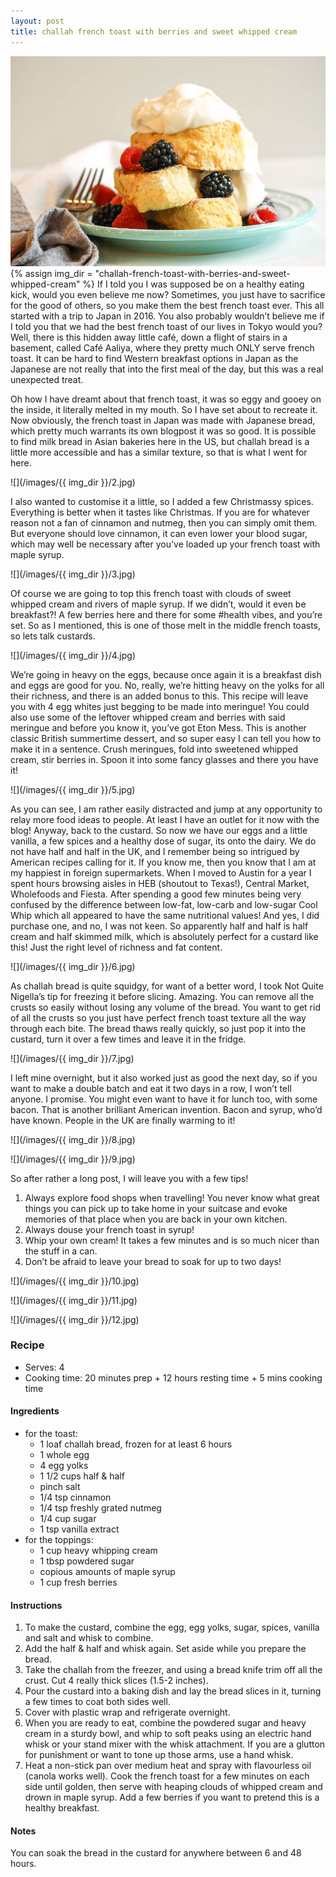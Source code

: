 ```yaml
---
layout: post
title: challah french toast with berries and sweet whipped cream
---
```

![](/images/challah-french-toast-with-berries-and-sweet-whipped-cream/1.jpg)
{% assign img_dir = "challah-french-toast-with-berries-and-sweet-whipped-cream" %}
If I told you I was supposed be on a healthy eating kick, would you even believe me now? Sometimes, you just have to sacrifice for the good of others, so you make them the best french toast ever. This all started with a trip to Japan in 2016. You also probably wouldn’t believe me if I told you that we had the best french toast of our lives in Tokyo would you? Well, there is this hidden away little café, down a flight of stairs in a basement, called Café Aaliya, where they pretty much ONLY serve french toast. It can be hard to find Western breakfast options in Japan as the Japanese are not really that into the first meal of the day, but this was a real unexpected treat.

Oh how I have dreamt about that french toast, it was so eggy and gooey on the inside, it literally melted in my mouth. So I have set about to recreate it. Now obviously, the french toast in Japan was made with Japanese bread, which pretty much warrants its own blogpost it was so good. It is possible to find milk bread in Asian bakeries here in the US, but challah bread is a little more accessible and has a similar texture, so that is what I went for here.

![](/images/{{ img_dir }}/2.jpg)

I also wanted to customise it a little, so I added a few Christmassy spices. Everything is better when it tastes like Christmas. If you are for whatever reason not a fan of cinnamon and nutmeg, then you can simply omit them. But everyone should love cinnamon, it can even lower your blood sugar, which may well be necessary after you’ve loaded up your french toast with maple syrup.

![](/images/{{ img_dir }}/3.jpg)

Of course we are going to top this french toast with clouds of sweet whipped cream and rivers of maple syrup. If we didn’t, would it even be breakfast?! A few berries here and there for some #health vibes, and you’re set. So as I mentioned, this is one of those melt in the middle french toasts, so lets talk custards.

![](/images/{{ img_dir }}/4.jpg)

We’re going in heavy on the eggs, because once again it is a breakfast dish and eggs are good for you. No, really, we’re hitting heavy on the yolks for all their richness, and there is an added bonus to this. This recipe will leave you with 4 egg whites just begging to be made into meringue! You could also use some of the leftover whipped cream and berries with said meringue and before you know it, you’ve got Eton Mess. This is another classic British summertime dessert, and so super easy I can tell you how to make it in a sentence. Crush meringues, fold into sweetened whipped cream, stir berries in. Spoon it into some fancy glasses and there you have it!

![](/images/{{ img_dir }}/5.jpg)

As you can see, I am rather easily distracted and jump at any opportunity to relay more food ideas to people. At least I have an outlet for it now with the blog! Anyway, back to the custard. So now we have our eggs and a little vanilla, a few spices and a healthy dose of sugar, its onto the dairy. We do not have half and half in the UK, and I remember being so intrigued by American recipes calling for it. If you know me, then you know that I am at my happiest in foreign supermarkets. When I moved to Austin for a year I spent hours browsing aisles in HEB (shoutout to Texas!), Central Market, Wholefoods and Fiesta. After spending a good few minutes being very confused by the difference between low-fat, low-carb and low-sugar Cool Whip which all appeared to have the same nutritional values! And yes, I did purchase one, and no, I was not keen. So apparently half and half is half cream and half skimmed milk, which is absolutely perfect for a custard like this! Just the right level of richness and fat content.

![](/images/{{ img_dir }}/6.jpg)

As challah bread is quite squidgy, for want of a better word, I took Not Quite Nigella’s tip for freezing it before slicing. Amazing. You can remove all the crusts so easily without losing any volume of the bread. You want to get rid of all the crusts so you just have perfect french toast texture all the way through each bite. The bread thaws really quickly, so just pop it into the custard, turn it over a few times and leave it in the fridge.

![](/images/{{ img_dir }}/7.jpg)

I left mine overnight, but it also worked just as good the next day, so if you want to make a double batch and eat it two days in a row, I won’t tell anyone. I promise. You might even want to have it for lunch too, with some bacon. That is another brilliant American invention. Bacon and syrup, who’d have known. People in the UK are finally warming to it!

![](/images/{{ img_dir }}/8.jpg)

![](/images/{{ img_dir }}/9.jpg)

So after rather a long post, I will leave you with a few tips!

1. Always explore food shops when travelling! You never know what great things you can pick up to take home in your suitcase and evoke memories of that place when you are back in your own kitchen.
1. Always douse your french toast in syrup!
1. Whip your own cream! It takes a few minutes and is so much nicer than the stuff in a can.
1. Don’t be afraid to leave your bread to soak for up to two days!

![](/images/{{ img_dir }}/10.jpg)

![](/images/{{ img_dir }}/11.jpg)

![](/images/{{ img_dir }}/12.jpg)

### Recipe
+ Serves: 4
+ Cooking time: 20 minutes prep + 12 hours resting time + 5 mins cooking time
#### Ingredients
+ for the toast:
  + 1 loaf challah bread, frozen for at least 6 hours
  + 1 whole egg
  + 4 egg yolks
  + 1 1/2 cups half & half
  + pinch salt
  + 1/4 tsp cinnamon
  + 1/4 tsp freshly grated nutmeg
  + 1/4 cup sugar
  + 1 tsp vanilla extract
+ for the toppings:
  + 1 cup heavy whipping cream
  + 1 tbsp powdered sugar
  + copious amounts of maple syrup
  + 1 cup fresh berries

#### Instructions
1. To make the custard, combine the egg, egg yolks, sugar, spices, vanilla and salt and whisk to combine.
1. Add the half & half and whisk again. Set aside while you prepare the bread.
1. Take the challah from the freezer, and using a bread knife trim off all the crust. Cut 4 really thick slices (1.5-2 inches).
1. Pour the custard into a baking dish and lay the bread slices in it, turning a few times to coat both sides well.
1. Cover with plastic wrap and refrigerate overnight.
1. When you are ready to eat, combine the powdered sugar and heavy cream in a sturdy bowl, and whip to soft peaks using an electric hand whisk or your stand mixer with the whisk attachment. If you are a glutton for punishment or want to tone up those arms, use a hand whisk.
1. Heat a non-stick pan over medium heat and spray with flavourless oil (canola works well). Cook the french toast for a few minutes on each side until golden, then serve with heaping clouds of whipped cream and drown in maple syrup. Add a few berries if you want to pretend this is a healthy breakfast.

#### Notes
You can soak the bread in the custard for anywhere between 6 and 48 hours.
